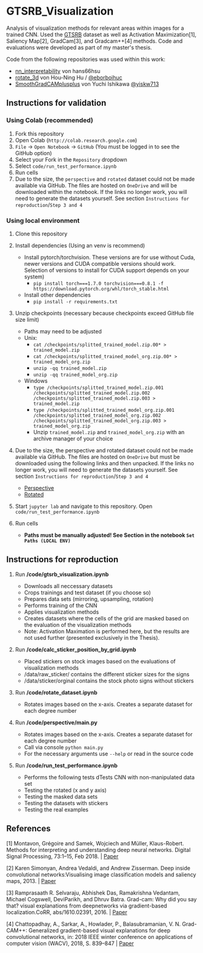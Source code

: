 # GTSRB_Visualization
Analysis of visualization methods for relevant areas within images for a trained CNN. Used the [GTSRB](https://benchmark.ini.rub.de/) dataset as well as Activation Maximization[1], Saliency Map[2], GradCam[3], and Gradcam++[4] methods.
Code and evaluations were developed as part of my master's thesis.

Code from the following repositories was used within this work:
  
* [nn_interpretability](https://github.com/hans66hsu/nn_interpretability) von hans66hsu
* [rotate\_3d](https://github.com/eborboihuc/rotate_3d) von Hou-Ning Hu / [@eborboihuc](https://eborboihuc.github.io/)
* [SmoothGradCAMplusplus](https://github.com/yiskw713/SmoothGradCAMplusplus) von Yuchi Ishikawa [@yiskw713](https://yiskw713.github.io/) 

## Instructions for validation

### Using Colab (recommended)
1. Fork this repository
2. Open Colab (`http://colab.research.google.com`)
3. 	`File` -> `Open Notebook` -> `GitHub` (You must be logged in to see the GitHub option)
4. Select your Fork in the `Repository` dropdown
5. Select `code/run_test_performance.ipynb`
6. Run cells
7. Due to the size, the `perspective` and `rotated` dataset could not be made available via GitHub. The files are hosted on `OneDrive` and will be downloaded within the notebook. If the links no longer work, you will need to generate the datasets yourself. See section `Instructions for reproduction`/`Step 3 and 4` 	

### Using local environment
1. Clone this repository
2. Install dependencies (Using an venv is recommend)
	- Install pytorch/torchvision. These versions are for use without Cuda, newer versions and CUDA compatible versions should work. Selection of versions to install for CUDA support depends on your system)
		- `pip install torch===1.7.0 torchvision===0.8.1 -f https://download.pytorch.org/whl/torch_stable.html`
	- Install other dependencies
		- `pip install -r requirements.txt`
3. Unzip checkpoints (necessary because checkpoints exceed GitHub file size limit)
	- Paths may need to be adjusted 
	- Unix:
		- `cat /checkpoints/splitted_trained_model.zip.00* > trained_model.zip`
		- `cat /checkpoints/splitted_trained_model_org.zip.00* > trained_model_org.zip`
		- `unzip -qq trained_model.zip`
		- `unzip -qq trained_model_org.zip`
	- Windows
		- `type /checkpoints/splitted_trained_model.zip.001 /checkpoints/splitted_trained_model.zip.002 /checkpoints/splitted_trained_model.zip.003 > trained_model.zip`
		- `type /checkpoints/splitted_trained_model_org.zip.001 /checkpoints/splitted_trained_model_org.zip.002 /checkpoints/splitted_trained_model_org.zip.003 > trained_model_org.zip`
		- Unzip `trained_model.zip` and `trained_model_org.zip` with an archive manager of your choice
4. Due to the size, the perspective and rotated dataset could not be made available via GitHub. The files are hosted on `OneDrive` but must be downloaded using the following links and then unpacked. If the links no longer work, you will need to generate the datasets yourself. See section `Instructions for reproduction`/`Step 3 and 4` 
	- [Perspective](https://onedrive.live.com/download?cid=A75A55F06E327965&resid=A75A55F06E327965%212612&authkey=AJMj_aXD29yyN-8)
	- [Rotated](https://onedrive.live.com/download?cid=A75A55F06E327965&resid=A75A55F06E327965%212613&authkey=AMvt8Bhj5RLHo9g)

4. Start `jupyter lab` and navigate to this repository. Open `code/run_test_performance.ipynb`
5. Run cells 
	- **Paths must be manually adjusted! See Section in the notebook
`Set Paths (LOCAL ENV)`**

## Instructions for reproduction

1. Run **/code/gtsrb\_visualization.ipynb**
	* 	Downloads all neccessary datasets
	*  Crops trainings and test dataset (if you choose so)
	*  Prepares data sets (mirroring, upsampling, rotation)
	*  Performs training of the CNN
	*  Applies visualization methods
	*  Creates datasets where the cells of the grid are masked based on the evaluation of the visualization methods
	*  Note: Activation Maximation is performed here, but the results are not used further (presented exclusively in the Thesis).

2. Run **/code/calc\_sticker\_position\_by\_grid.ipynb**
	* Placed stickers on stock images based on the evaluations of visualization methods
	* /data/raw_sticker/ contains the different sticker sizes for the signs
	* /data/sticker/orginal contains the stock photo signs without stickers	
3. Run **/code/rotate_dataset.ipynb**
	* Rotates images based on the x-axis. Creates a separate dataset for each degree number

4. Run **/code/perspective/main.py**
	* Rotates images based on the x-axis. Creates a separate dataset for each degree number
	* Call via console `python main.py`
	* For the necessary arguments use `--help` or read in the source code

5. Run **/code/run\_test\_performance.ipynb**
	* Performs the following tests dTests CNN with non-manipulated data set
	* Testing the rotated (x and y axis)
	* Testing the masked data sets
	* Testing the datasets with stickers
	* Testing the real examples 

## References
[1] Montavon, Grégoire and Samek, Wojciech and Müller, Klaus-Robert. Methods for interpreting and understanding deep neural networks. Digital Signal Processing, 73:1–15, Feb 2018. | [Paper](https://arxiv.org/abs/1706.07979)

[2] Karen Simonyan, Andrea Vedaldi, and Andrew Zisserman. Deep inside convolutional networks:Visualising image classification models and saliency maps, 2013. | [Paper](https://arxiv.org/pdf/1312.6034.pdf)  

[3] Ramprasaath R. Selvaraju, Abhishek Das, Ramakrishna Vedantam, Michael Cogswell, DeviParikh, and Dhruv Batra. Grad-cam: Why did you say that? visual  explanations from deepnetworks via gradient-based localization.CoRR, abs/1610.02391, 2016. | [Paper](https://arxiv.org/pdf/1610.02391.pdf)

[4] Chattopadhay, A., Sarkar, A., Howlader, P., Balasubramanian, V. N. Grad-CAM++: Generalized gradient-based visual explanations for deep convolutional networks, in: 2018 IEEE winter conference on applications of computer vision (WACV), 2018, S. 839–847 | [Paper](https://arxiv.org/abs/1710.11063) 
